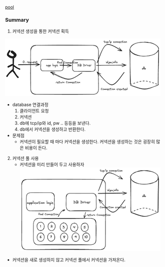 
[pool](/spring/db/pool/ConnectionPool.md)

### Summary

1. 커넥션 생성을 통한 커넥션 획득

![이미지 로드 실패](/spring/static/png/connection.png)
- database 연결과정
	1. 클라이언트 요청
	2. 커넥션 
	3. db에 tcp/ip와 id, pw .. 등등을 보낸다.
	4. db에서 커넥션을 생성하고 반환한다.
- 문제점 
	- 커넥션이 필요할 때 마다 커넥션을 생성한다. 커넥션을 생성하는 것은 굉장히 많은 비용이 든다.

2. 커넥션 풀 사용
	- 커넥션을 미리 만들어 두고 사용하자
![이미지 로드 실패](/spring/static/png/connectionPool.png)
- 커넥션을 새로 생성하지 않고 커넥션 풀에서 커넥션을 가져온다.
